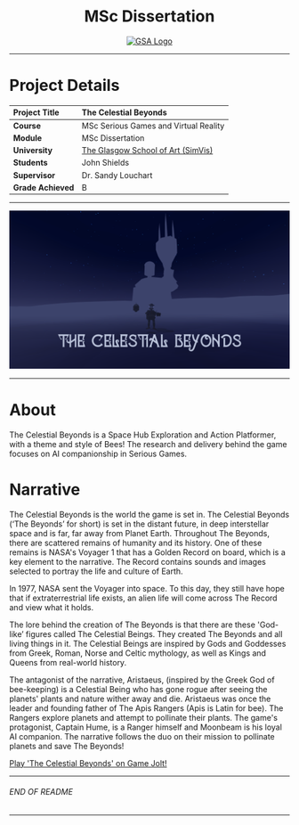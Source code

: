 <h1 align="center">MSc Dissertation</h1>

<a href="https://www.gsa.ac.uk/" >
<p align="center"><img src="https://d4ya733yr7s0y.cloudfront.net/images/made/images/uploads/general/Uni-logo-GSA_730_290_80.jpg"
alt="GSA Logo" width="600" height="250"/>
</p></a>

***

# Project Details
| **Project Title** | The Celestial Beyonds |
| :------------- |:-------------|
| **Course**               | MSc Serious Games and Virtual Reality |
| **Module**               | MSc Dissertation |
| **University**           | [The Glasgow School of Art (SimVis)](https://www.gsa.ac.uk/) |
| **Students**             | John Shields |
| **Supervisor**           | Dr. Sandy Louchart |
| **Grade Achieved**     | B |

***

<a href="https://github.com/johnshields/celestial-beyonds" >
<p align="center"><img src="workings/art/logos/cover_full.jpeg"
alt="cb_logo" width="auto" height="auto"/>
</p></a>

***
# About
The Celestial Beyonds is a Space Hub Exploration and Action Platformer, with a theme and style of Bees! The research and delivery behind the game focuses on AI companionship in Serious Games.

# Narrative
The Celestial Beyonds is the world the game is set in. The Celestial Beyonds (‘The Beyonds’ for short) is set in the distant future, in deep interstellar space and is far, far away from Planet Earth. Throughout The Beyonds, there are scattered remains of humanity and its history. One of these remains is NASA's Voyager 1 that has a Golden Record on board, which is a key element to the narrative. The Record contains sounds and images selected to portray the life and culture of Earth. 

In 1977, NASA sent the Voyager into space. To this day, they still have hope that if extraterrestrial life exists, an alien life will come across The Record and view what it holds. 

The lore behind the creation of The Beyonds is that there are these 'God-like’ figures called The Celestial Beings. They created The Beyonds and all living things in it. The Celestial Beings are inspired by Gods and Goddesses from Greek, Roman, Norse and Celtic mythology, as well as Kings and Queens from real-world history. 

The antagonist of the narrative, Aristaeus, (inspired by the Greek God of bee-keeping) is a Celestial Being who has gone rogue after seeing the planets' plants and nature wither away and die. Aristaeus was once the leader and founding father of The Apis Rangers (Apis is Latin for bee). The Rangers explore planets and attempt to pollinate their plants. The game's protagonist, Captain Hume, is a Ranger himself and Moonbeam is his loyal AI companion. The narrative follows the duo on their mission to pollinate planets and save The Beyonds!


[Play 'The Celestial Beyonds' on Game Jolt!](https://gamejolt.com/games/celestial-beyonds/740687)
***

###### END OF README

***
